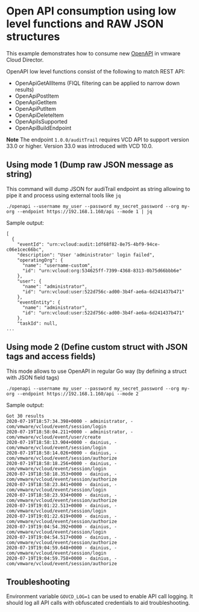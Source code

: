 # Open API consumption using low level functions and RAW JSON structures

This example demonstrates how to consume new [OpenAPI](https://vdc-download.vmware.com/vmwb-repository/dcr-public/71f952e6-c14b-417d-8749-dbb5ff2dd48a/9b26a7c0-0cee-40a2-8c01-2f15472324cf/com.vmware.vmware_cloud_director.openapi_34_0.pdf) in vmware Cloud Director. 

OpenAPI low level functions consist of the following to match REST API:
* OpenApiGetAllItems (FIQL filtering can be applied to narrow down results)
* OpenApiPostItem
* OpenApiGetItem
* OpenApiPutItem
* OpenApiDeleteItem
* OpenApiIsSupported
* OpenApiBuildEndpoint

**Note** The endpoint `1.0.0/auditTrail` requires VCD API to support version 33.0 or higher. Version 33.0 was introduced
with VCD 10.0.

## Using mode 1 (Dump raw JSON message as string)
This command will dump JSON for audiTrail endpoint as string allowing to pipe it and process using
external tools like `jq`
```
./openapi --username my_user --password my_secret_password --org my-org --endpoint https://192.168.1.160/api --mode 1 | jq
```

Sample output:
```
[
  {
    "eventId": "urn:vcloud:audit:1df68f82-8e75-4bf9-94ce-c06e1cec66bc",
    "description": "User 'administrator' login failed",
    "operatingOrg": {
      "name": "username-custom",
      "id": "urn:vcloud:org:534625ff-7399-4368-8313-0b75d66bbb6e"
    },
    "user": {
      "name": "administrator",
      "id": "urn:vcloud:user:522d756c-ad00-3b4f-ae6a-6d241437b471"
    },
    "eventEntity": {
      "name": "administrator",
      "id": "urn:vcloud:user:522d756c-ad00-3b4f-ae6a-6d241437b471"
    },
    "taskId": null,
...
```

## Using mode 2 (Define custom struct with JSON tags and access fields)
This mode allows to use OpenAPI in regular Go way (by defining a struct with JSON field tags)

```
./openapi --username my_user --password my_secret_password --org my-org --endpoint https://192.168.1.160/api --mode 2
```

Sample output:

```
Got 30 results
2020-07-19T18:57:34.398+0000 - administrator, -com/vmware/vcloud/event/session/login
2020-07-19T18:58:04.211+0000 - administrator, -com/vmware/vcloud/event/user/create
2020-07-19T18:58:13.904+0000 - dainius, -com/vmware/vcloud/event/session/login
2020-07-19T18:58:14.026+0000 - dainius, -com/vmware/vcloud/event/session/authorize
2020-07-19T18:58:18.256+0000 - dainius, -com/vmware/vcloud/event/session/login
2020-07-19T18:58:18.353+0000 - dainius, -com/vmware/vcloud/event/session/authorize
2020-07-19T18:58:23.841+0000 - dainius, -com/vmware/vcloud/event/session/login
2020-07-19T18:58:23.934+0000 - dainius, -com/vmware/vcloud/event/session/authorize
2020-07-19T19:01:22.513+0000 - dainius, -com/vmware/vcloud/event/session/login
2020-07-19T19:01:22.619+0000 - dainius, -com/vmware/vcloud/event/session/authorize
2020-07-19T19:04:54.392+0000 - dainius, -com/vmware/vcloud/event/session/login
2020-07-19T19:04:54.517+0000 - dainius, -com/vmware/vcloud/event/session/authorize
2020-07-19T19:04:59.648+0000 - dainius, -com/vmware/vcloud/event/session/login
2020-07-19T19:04:59.758+0000 - dainius, -com/vmware/vcloud/event/session/authorize
```

## Troubleshooting
Environment variable `GOVCD_LOG=1` can be used to enable API call logging. It should log all API
calls with obfuscated credentials to aid troubleshooting.
